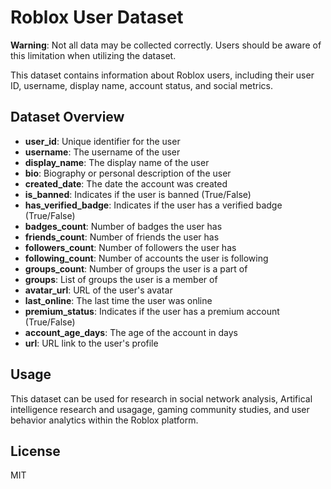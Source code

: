 # Roblox User Dataset

**Warning**: Not all data may be collected correctly. Users should be aware of this limitation when utilizing the dataset.

This dataset contains information about Roblox users, including their user ID, username, display name, account status, and social metrics.

## Dataset Overview

- **user_id**: Unique identifier for the user
- **username**: The username of the user
- **display_name**: The display name of the user
- **bio**: Biography or personal description of the user
- **created_date**: The date the account was created
- **is_banned**: Indicates if the user is banned (True/False)
- **has_verified_badge**: Indicates if the user has a verified badge (True/False)
- **badges_count**: Number of badges the user has
- **friends_count**: Number of friends the user has
- **followers_count**: Number of followers the user has
- **following_count**: Number of accounts the user is following
- **groups_count**: Number of groups the user is a part of
- **groups**: List of groups the user is a member of
- **avatar_url**: URL of the user's avatar
- **last_online**: The last time the user was online
- **premium_status**: Indicates if the user has a premium account (True/False)
- **account_age_days**: The age of the account in days
- **url**: URL link to the user's profile

## Usage

This dataset can be used for research in social network analysis, Artifical  intelligence research and usagage, gaming community studies, and user behavior analytics within the Roblox platform.

## License

MIT
